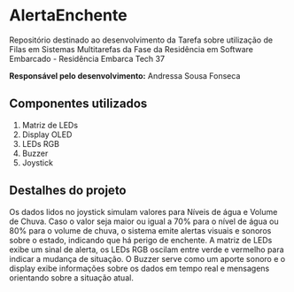 # AlertaEnchente
Repositório destinado ao desenvolvimento da Tarefa sobre utilização de Filas em Sistemas Multitarefas da Fase da Residência em Software Embarcado - Residência Embarca Tech 37

__Responsável pelo desenvolvimento:__
Andressa Sousa Fonseca

## Componentes utilizados
1) Matriz de LEDs
2) Display OLED
3) LEDs RGB
4) Buzzer
5) Joystick

## Destalhes do projeto
Os dados lidos no joystick simulam valores para Níveis de água e Volume de Chuva. Caso o valor seja maior ou igual a 70% para o nível de água ou 80% para o volume de chuva, o sistema emite alertas visuais e sonoros sobre o estado, indicando que há perigo de enchente. A matriz de LEDs exibe um sinal de alerta, os LEDs RGB oscilam entre verde e vermelho para indicar a mudança de situação. O Buzzer serve como um aporte sonoro e o display exibe informações sobre os dados em tempo real e mensagens orientando sobre a situação atual.
